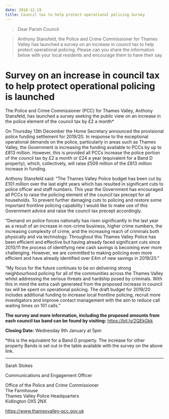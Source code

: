 ```yaml
---
date: 2018-12-19
title: Council tax to help protect operational policing Survey
---
```



>  Dear Parish Council

>    Anthony Stansfeld, the Police and Crime Commissioner for Thames Valley has launched a survey on an increase in council tax to help protect operational policing.  Please can you share the information below with your local residents and encourage them to have their say.

 

 

# Survey on an increase in council tax to help protect operational policing is launched

 

The Police and Crime Commissioner (PCC) for Thames Valley, Anthony Stansfeld, has launched a survey seeking the public view on an increase in the police element of the council tax by £2 a month*

 

On Thursday 13th December the Home Secretary announced the provisional police funding settlement for 2019/20. In response to the exceptional operational demands on the police, particularly in areas such as Thames Valley, the Government is increasing the funding available to PCCs by up to £813 million. However, this is provided all PCCs increase the police portion of the council tax by £2 a month or £24 a year (equivalent for a Band D property), which, collectively, will raise £509 million of the £813 million increase in funding.

 

Anthony Stansfeld said: “The Thames Valley Police budget has been cut by £101 million over the last eight years which has resulted in significant cuts to police officer and staff numbers. This year the Government has encouraged all PCCs to raise the policing element of the council tax precept for all households. To prevent further damaging cuts to policing and restore some important frontline policing capability I would like to make use of this Government advice and raise the council tax precept accordingly.

 

“Demand on police forces nationally has risen significantly in the last year as a result of an increase in non-crime business, higher crime numbers, the increasing complexity of crime, and the increasing reach of criminals both physically and via technology. Throughout this Thames Valley Police has been efficient and effective but having already faced significant cuts since 2010/11 the process of identifying new cash savings is becoming ever more challenging. However, we are committed to making policing even more efficient and have already identified over £4m of new savings in 2019/20.”

 

“My focus for the future continues to be on delivering strong neighbourhood policing for all of the communities across the Thames Valley whilst addressing the serious threats and hardship posed by criminals. With this in mind the extra cash generated from the proposed increase in council tax will be spent on operational policing. The draft budget for 2019/20 includes additional funding to increase local frontline policing, recruit more investigators and improve contact management with the aim to reduce call waiting times on 101 calls.”

 

**The survey and more information, including the proposed amounts from each council tax band can be found by visiting:** https://bit.ly/2QEkGkk

 

**Closing Date:** Wednesday 9th January at 5pm

 

*this is the equivalent for a Band D property. The increase for other property Bands is set out in the table available with the survey on the above link.

 

---------

Sarah Stokes

Communications and Engagement Officer

 

Office of the Police and Crime Commissioner  
The Farmhouse  
Thames Valley Police Headquarters  
Kidlington OX5 2NX

https://www.thamesvalley-pcc.gov.uk